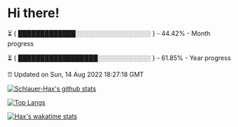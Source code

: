 # Hi there!

⏳ { █████████████░░░░░░░░░░░░░░░░░ } - 44.42% - Month progress

⏳ { ██████████████████░░░░░░░░░░░░ } - 61.85% - Year progress

⏰ Updated on Sun, 14 Aug 2022 18:27:18 GMT


[![Schlauer-Hax's github stats](https://github-readme-stats.vercel.app/api?username=Schlauer-Hax&show_icons=true&theme=dark&count_private=true)](https://github.com/Schlauer-Hax)


[![Top Langs](https://github-readme-stats.vercel.app/api/top-langs/?username=Schlauer-Hax&layout=compact&theme=dark)](https://github.com/Schlauer-Hax?tab=repositories)


[![Hax's wakatime stats](https://github-readme-stats.vercel.app/api/wakatime?username=Hax&theme=dark)](https://wakatime.com/@Hax)

